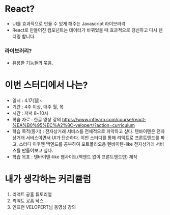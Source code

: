 # React?
- UI를 효과적으로 만들 수 있게 해주는 Javascript 라이브러리
- React로 만들어진 컴포넌트는 데이터가 바뀌었을 때 효과적으로 갱신하고 다시 렌더링 합니다.

### 라이브러리?
- 유용한 기능들의 묶음.

# 이번 스터디에서 나는?
- 일시 : 4.17(월)~
- 기간 : 4주 이상, 매주 월, 목
- 시간 : 저녁 8~10시
- 학습 자료 : 한글 영상 강의 https://www.inflearn.com/course/react-%EA%B0%95%EC%A2%8C-velopert/?action=curriculum
- 학습 목적(동기) : 전자상거래 서비스를 전체적으로 파악하고 싶다. 텐바이텐은 전자상거래 서비스이면서 UI가 단순하다. 이번 스터디를 통해 리엑트로 프론트엔드를 짜고, 스터디 이후엔 백엔드를 공부하여 포트폴리오용 텐바이텐-like 전자상거래 서비스를 만들어보고 싶다.
- 학습 목표 : 텐바이텐-like 웹사이트(백엔드 없이 프론트엔드만) 제작

# 내가 생각하는 커리큘럼
1. 리액트 공홈 튜토리얼
2. 리액트 공홈 닥스
3. 인프런 VELOPERT님 동영상 강의
